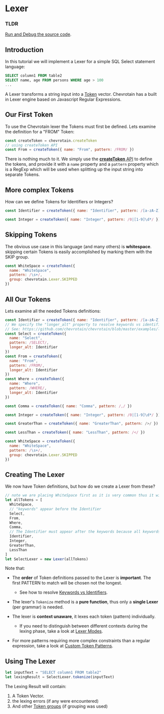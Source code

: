 # Lexer

### TLDR

[Run and Debug the source code](https://github.com/chevrotain/chevrotain/tree/master/examples/tutorial/step1_lexing).

## Introduction

In this tutorial we will implement a Lexer for a simple SQL Select statement language:

```sql
SELECT column1 FROM table2
SELECT name, age FROM persons WHERE age > 100
...
```

A Lexer transforms a string input into a [Token](https://chevrotain.io/documentation/10_5_0/interfaces/IToken.html) vector.
Chevrotain has a built in Lexer engine based on Javascript Regular Expressions.

## Our First Token

To use the Chevrotain lexer the Tokens must first be defined.
Lets examine the definition for a "FROM" Token:

```javascript
const createToken = chevrotain.createToken
// using createToken API
const From = createToken({ name: "From", pattern: /FROM/ })
```

There is nothing much to it. We simply use the [**createToken** API](https://chevrotain.io/documentation/10_5_0/modules.html#createToken)
to define the tokens, and provide it with a `name` property and a `pattern` property which is a RegExp which will be used when splitting up the input string
into separate Tokens.

## More complex Tokens

How can we define Tokens for Identifiers or Integers?

```javascript
const Identifier = createToken({ name: "Identifier", pattern: /[a-zA-Z]\w*/ })

const Integer = createToken({ name: "Integer", pattern: /0|[1-9]\d*/ })
```

## Skipping Tokens

The obvious use case in this language (and many others) is **whitespace**. skipping certain Tokens is easily
accomplished by marking them with the SKIP group.

```javascript
const WhiteSpace = createToken({
  name: "WhiteSpace",
  pattern: /\s+/,
  group: chevrotain.Lexer.SKIPPED
})
```

## All Our Tokens

Lets examine all the needed Tokens definitions:

```javascript
const Identifier = createToken({ name: "Identifier", pattern: /[a-zA-Z]\w*/ })
// We specify the "longer_alt" property to resolve keywords vs identifiers ambiguity.
// See: https://github.com/chevrotain/chevrotain/blob/master/examples/lexer/keywords_vs_identifiers/keywords_vs_identifiers.js
const Select = createToken({
  name: "Select",
  pattern: /SELECT/,
  longer_alt: Identifier
})
const From = createToken({
  name: "From",
  pattern: /FROM/,
  longer_alt: Identifier
})
const Where = createToken({
  name: "Where",
  pattern: /WHERE/,
  longer_alt: Identifier
})

const Comma = createToken({ name: "Comma", pattern: /,/ })

const Integer = createToken({ name: "Integer", pattern: /0|[1-9]\d*/ })

const GreaterThan = createToken({ name: "GreaterThan", pattern: />/ })

const LessThan = createToken({ name: "LessThan", pattern: /</ })

const WhiteSpace = createToken({
  name: "WhiteSpace",
  pattern: /\s+/,
  group: chevrotain.Lexer.SKIPPED
})
```

## Creating The Lexer

We now have Token definitions, but how do we create a Lexer from these?

```javascript
// note we are placing WhiteSpace first as it is very common thus it will speed up the lexer.
let allTokens = [
  WhiteSpace,
  // "keywords" appear before the Identifier
  Select,
  From,
  Where,
  Comma,
  // The Identifier must appear after the keywords because all keywords are valid identifiers.
  Identifier,
  Integer,
  GreaterThan,
  LessThan
]
let SelectLexer = new Lexer(allTokens)
```

Note that:

- The **order** of Token definitions passed to the Lexer is **important**.
  The first PATTERN to match will be chosen not the longest.

  - See how to resolve [Keywords vs Identifiers](https://github.com/chevrotain/chevrotain/blob/master/examples/lexer/keywords_vs_identifiers/keywords_vs_identifiers.js).

- The lexer's `Tokenize` method is a **pure function**, thus only a **single Lexer** (per grammar) is needed.

- The lexer is **context unaware**, it lexes each token (pattern) individually.

  - If you need to distinguish between different contexts during the lexing phase, take a look at [Lexer Modes](../features/lexer_modes.md).

- For more patterns requiring more complex constraints than a regular expression, take a look at [Custom Token Patterns](../features/custom_token_patterns.md).

## Using The Lexer

```javascript
let inputText = "SELECT column1 FROM table2"
let lexingResult = SelectLexer.tokenize(inputText)
```

The Lexing Result will contain:

1.  A Token Vector.
2.  the lexing errors (if any were encountered)
3.  And other [Token groups](https://github.com/chevrotain/chevrotain/blob/master/examples/lexer/token_groups/token_groups.js) (if grouping was used)
